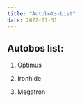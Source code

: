 ```yaml
---
title: "Autobots-List"
date: 2022-01-31
---
```


<h2>Autobos list:</h2>

1. Optimus

2. Ironhide

3. Megatron
